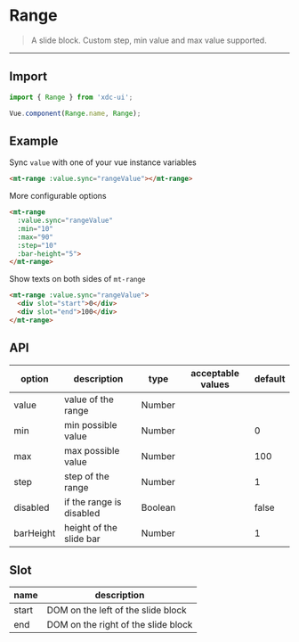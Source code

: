# Range

> A slide block. Custom step, min value and max value supported.

-------------

## Import

```javascript
import { Range } from 'xdc-ui';

Vue.component(Range.name, Range);
```

## Example

Sync `value` with one of your vue instance variables

```html
<mt-range :value.sync="rangeValue"></mt-range>
```

More configurable options

```html
<mt-range
  :value.sync="rangeValue"
  :min="10"
  :max="90"
  :step="10"
  :bar-height="5">
</mt-range>
```

Show texts on both sides of `mt-range`

```html
<mt-range :value.sync="rangeValue">
  <div slot="start">0</div>
  <div slot="end">100</div>
</mt-range>
```

## API
| option | description | type | acceptable values | default |
|------|-------|---------|-------|--------|
| value | value of the range | Number | | |
| min | min possible value | Number | | 0 |
| max | max possible value | Number | | 100 |
| step | step of the range | Number | | 1 |
| disabled | if the range is disabled | Boolean | | false |
| barHeight | height of the slide bar | Number | | 1 |

## Slot
| name | description |
|------|--------|
| start | DOM on the left of the slide block |
| end | DOM on the right of the slide block |
